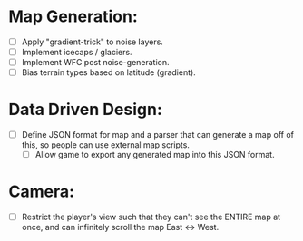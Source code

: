 # Map Generation:
- [ ] Apply "gradient-trick" to noise layers.
- [ ] Implement icecaps / glaciers.
- [ ] Implement WFC post noise-generation.
- [ ] Bias terrain types based on latitude (gradient).

# Data Driven Design:
- [ ] Define JSON format for map and a parser that can generate a map off of this, so people can use external map scripts.
    - [ ] Allow game to export any generated map into this JSON format.

# Camera:
- [ ] Restrict the player's view such that they can't see the ENTIRE map at once, and can infinitely scroll the map East <-> West.